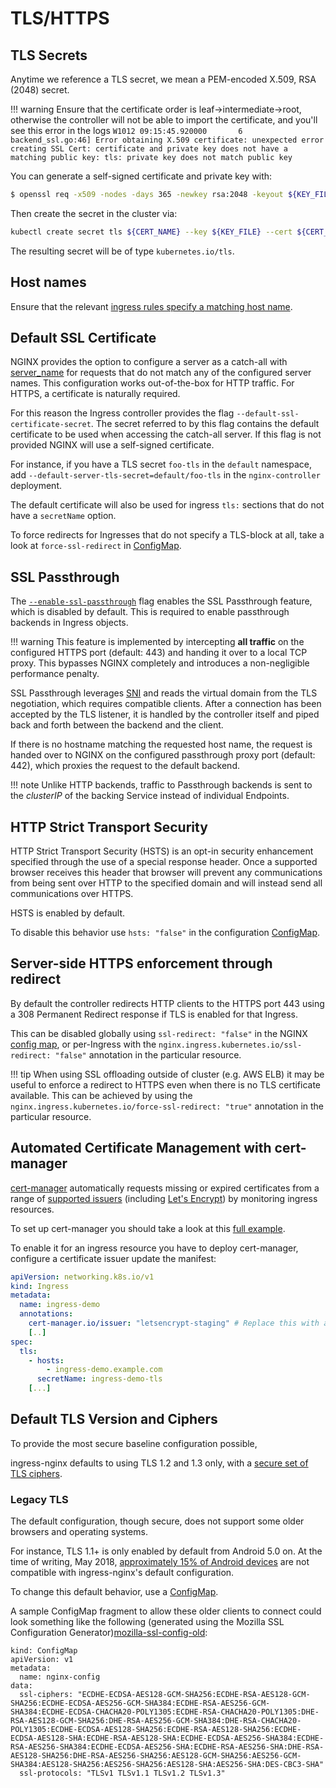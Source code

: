# TLS/HTTPS

## TLS Secrets

Anytime we reference a TLS secret, we mean a PEM-encoded X.509, RSA (2048) secret.

!!! warning
    Ensure that the certificate order is leaf->intermediate->root, otherwise the controller will not be able to import the certificate, and you'll see this error in the logs ```W1012 09:15:45.920000       6 backend_ssl.go:46] Error obtaining X.509 certificate: unexpected error creating SSL Cert: certificate and private key does not have a matching public key: tls: private key does not match public key```

You can generate a self-signed certificate and private key with:

```bash
$ openssl req -x509 -nodes -days 365 -newkey rsa:2048 -keyout ${KEY_FILE} -out ${CERT_FILE} -subj "/CN=${HOST}/O=${HOST}" -addext "subjectAltName = DNS:${HOST}"
```

Then create the secret in the cluster via:

```bash
kubectl create secret tls ${CERT_NAME} --key ${KEY_FILE} --cert ${CERT_FILE}
```

The resulting secret will be of type `kubernetes.io/tls`.

## Host names

Ensure that the relevant [ingress rules specify a matching host name](https://kubernetes.io/docs/concepts/services-networking/ingress/#tls).

## Default SSL Certificate

NGINX provides the option to configure a server as a catch-all with
[server_name](https://nginx.org/en/docs/http/server_names.html)
for requests that do not match any of the configured server names.
This configuration works out-of-the-box for HTTP traffic.
For HTTPS, a certificate is naturally required.

For this reason the Ingress controller provides the flag `--default-ssl-certificate-secret`.
The secret referred to by this flag contains the default certificate to be used when
accessing the catch-all server.
If this flag is not provided NGINX will use a self-signed certificate.

For instance, if you have a TLS secret `foo-tls` in the `default` namespace,
add `--default-server-tls-secret=default/foo-tls` in the `nginx-controller` deployment.

The default certificate will also be used for ingress `tls:` sections that do not
have a `secretName` option.

To force redirects for Ingresses that do not specify a TLS-block at all, take a look at `force-ssl-redirect` in [ConfigMap][ConfigMap].

## SSL Passthrough

The [`--enable-ssl-passthrough`](cli-arguments.md) flag enables the SSL Passthrough feature, which is disabled by
default. This is required to enable passthrough backends in Ingress objects.

!!! warning
    This feature is implemented by intercepting **all traffic** on the configured HTTPS port (default: 443) and handing
    it over to a local TCP proxy. This bypasses NGINX completely and introduces a non-negligible performance penalty.

SSL Passthrough leverages [SNI][SNI] and reads the virtual domain from the TLS negotiation, which requires compatible
clients. After a connection has been accepted by the TLS listener, it is handled by the controller itself and piped back
and forth between the backend and the client.

If there is no hostname matching the requested host name, the request is handed over to NGINX on the configured
passthrough proxy port (default: 442), which proxies the request to the default backend.

!!! note
    Unlike HTTP backends, traffic to Passthrough backends is sent to the *clusterIP* of the backing Service instead of
    individual Endpoints.

## HTTP Strict Transport Security

HTTP Strict Transport Security (HSTS) is an opt-in security enhancement specified
through the use of a special response header. Once a supported browser receives
this header that browser will prevent any communications from being sent over
HTTP to the specified domain and will instead send all communications over HTTPS.

HSTS is enabled by default.

To disable this behavior use `hsts: "false"` in the configuration [ConfigMap][ConfigMap].

## Server-side HTTPS enforcement through redirect

By default the controller redirects HTTP clients to the HTTPS port
443 using a 308 Permanent Redirect response if TLS is enabled for that Ingress.

This can be disabled globally using `ssl-redirect: "false"` in the NGINX [config map][ConfigMap],
or per-Ingress with the `nginx.ingress.kubernetes.io/ssl-redirect: "false"`
annotation in the particular resource.

!!! tip
    When using SSL offloading outside of cluster (e.g. AWS ELB) it may be useful to enforce a
    redirect to HTTPS even when there is no TLS certificate available.
    This can be achieved by using the `nginx.ingress.kubernetes.io/force-ssl-redirect: "true"`
    annotation in the particular resource.

## Automated Certificate Management with cert-manager

[cert-manager] automatically requests missing or expired certificates from a range of 
[supported issuers][cert-manager-issuer-config] (including [Let's Encrypt]) by monitoring 
ingress resources.

To set up cert-manager you should take a look at this [full example][full-cert-manager-example].

To enable it for an ingress resource you have to deploy cert-manager, configure a certificate 
issuer update the manifest:

```yaml
apiVersion: networking.k8s.io/v1
kind: Ingress
metadata:
  name: ingress-demo
  annotations:
    cert-manager.io/issuer: "letsencrypt-staging" # Replace this with a production issuer once you've tested it
    [..]
spec:
  tls:
    - hosts:
        - ingress-demo.example.com
      secretName: ingress-demo-tls
    [...]
```

## Default TLS Version and Ciphers

To provide the most secure baseline configuration possible,

ingress-nginx defaults to using TLS 1.2 and 1.3 only, with a [secure set of TLS ciphers][ssl-ciphers].

### Legacy TLS

The default configuration, though secure, does not support some older browsers and operating systems.

For instance, TLS 1.1+ is only enabled by default from Android 5.0 on. At the time of writing,
May 2018, [approximately 15% of Android devices](https://developer.android.com/about/dashboards/#Platform)
are not compatible with ingress-nginx's default configuration.

To change this default behavior, use a [ConfigMap][ConfigMap].

A sample ConfigMap fragment to allow these older clients to connect could look something like the following
(generated using the Mozilla SSL Configuration Generator)[mozilla-ssl-config-old]:

```
kind: ConfigMap
apiVersion: v1
metadata:
  name: nginx-config
data:
  ssl-ciphers: "ECDHE-ECDSA-AES128-GCM-SHA256:ECDHE-RSA-AES128-GCM-SHA256:ECDHE-ECDSA-AES256-GCM-SHA384:ECDHE-RSA-AES256-GCM-SHA384:ECDHE-ECDSA-CHACHA20-POLY1305:ECDHE-RSA-CHACHA20-POLY1305:DHE-RSA-AES128-GCM-SHA256:DHE-RSA-AES256-GCM-SHA384:DHE-RSA-CHACHA20-POLY1305:ECDHE-ECDSA-AES128-SHA256:ECDHE-RSA-AES128-SHA256:ECDHE-ECDSA-AES128-SHA:ECDHE-RSA-AES128-SHA:ECDHE-ECDSA-AES256-SHA384:ECDHE-RSA-AES256-SHA384:ECDHE-ECDSA-AES256-SHA:ECDHE-RSA-AES256-SHA:DHE-RSA-AES128-SHA256:DHE-RSA-AES256-SHA256:AES128-GCM-SHA256:AES256-GCM-SHA384:AES128-SHA256:AES256-SHA256:AES128-SHA:AES256-SHA:DES-CBC3-SHA"
  ssl-protocols: "TLSv1 TLSv1.1 TLSv1.2 TLSv1.3"
```



[Let's Encrypt]:https://letsencrypt.org
[ConfigMap]: ./nginx-configuration/configmap.md
[ssl-ciphers]: ./nginx-configuration/configmap.md#ssl-ciphers
[SNI]: https://en.wikipedia.org/wiki/Server_Name_Indication
[mozilla-ssl-config-old]: https://ssl-config.mozilla.org/#server=nginx&config=old
[cert-manager]: https://github.com/jetstack/cert-manager/
[full-cert-manager-example]:https://cert-manager.io/docs/tutorials/acme/nginx-ingress/
[cert-manager-issuer-config]:https://cert-manager.io/docs/configuration/
